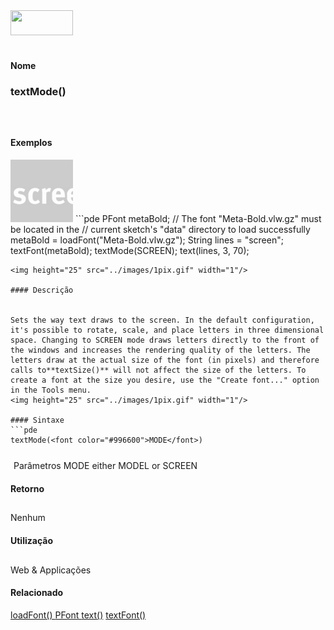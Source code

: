 <img height="40" src="../images/1pix.gif" width="100"/>
<img height="1" src="../images/1pix.gif" width="20"/>
<img height="1" src="../images/1pix.gif" width="555"/>

#### Nome
### textMode()
<img height="25" src="../images/1pix.gif" width="1"/>

#### Exemplos
<img border="0" height="100" src="media/textMode_.gif" width="100"/>
```pde
PFont metaBold; 
// The font "Meta-Bold.vlw.gz" must be located in the 
// current sketch's "data" directory to load successfully 
metaBold = loadFont("Meta-Bold.vlw.gz"); 
String lines = "screen"; 
textFont(metaBold); 
textMode(SCREEN); 
text(lines, 3, 70); 

```
<img height="25" src="../images/1pix.gif" width="1"/>

#### Descrição

	
Sets the way text draws to the screen. In the default configuration, it's possible to rotate, scale, and place letters in three dimensional space. Changing to SCREEN mode draws letters directly to the front of the windows and increases the rendering quality of the letters. The letters draw at the actual size of the font (in pixels) and therefore calls to**textSize()** will not affect the size of the letters. To create a font at the size you desire, use the "Create font..." option in the Tools menu.
<img height="25" src="../images/1pix.gif" width="1"/>

#### Sintaxe
```pde
textMode(<font color="#996600">MODE</font>)

```
<img height="25" src="../images/1pix.gif" width="1"/>
Parâmetros
MODE
either MODEL or SCREEN
<img height="25" src="../images/1pix.gif" width="1"/>

#### Retorno

	
Nenhum
<img height="25" src="../images/1pix.gif" width="1"/>

#### Utilização

	
Web & Applicações
<img height="25" src="../images/1pix.gif" width="1"/>

#### Relacionado

[loadFont() ](loadFont_)
[PFont ](PFont)
[text()](text_)
[textFont() ](textFont_)
